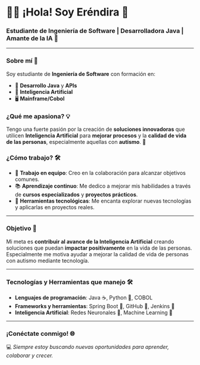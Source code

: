 # 👩‍💻 ¡Hola! Soy Eréndira 👋

### Estudiante de Ingeniería de Software | Desarrolladora Java | Amante de la IA 🤖

---

### Sobre mí 🚀
Soy estudiante de **Ingeniería de Software** con formación en:
- 🌟 **Desarrollo Java** y **APIs** 
- 🧠 **Inteligencia Artificial**
- 🖥️ **Mainframe/Cobol**

### ¿Qué me apasiona? 💡
Tengo una fuerte pasión por la creación de **soluciones innovadoras** que utilicen **Inteligencia Artificial** para **mejorar procesos** y la **calidad de vida de las personas**, especialmente aquellas con **autismo**. 💙

### ¿Cómo trabajo? 🛠️
- 🤝 **Trabajo en equipo**: Creo en la colaboración para alcanzar objetivos comunes.
- 📚 **Aprendizaje continuo**: Me dedico a mejorar mis habilidades a través de **cursos especializados** y **proyectos prácticos**.
- 🔧 **Herramientas tecnológicas**: Me encanta explorar nuevas tecnologías y aplicarlas en proyectos reales.

---

### Objetivo 🎯
Mi meta es **contribuir al avance de la Inteligencia Artificial** creando soluciones que puedan **impactar positivamente** en la vida de las personas. Especialmente me motiva ayudar a mejorar la calidad de vida de personas con autismo mediante tecnología.

---

### Tecnologías y Herramientas que manejo 🛠️
- **Lenguajes de programación**: Java ☕, Python 🐍, COBOL
- **Frameworks y herramientas**: Spring Boot 🌱, GitHub 🐙, Jenkins 🚀
- **Inteligencia Artificial**: Redes Neuronales 🧠, Machine Learning 🤖

---

### ¡Conéctate conmigo! 🌐

💻 *Siempre estoy buscando nuevas oportunidades para aprender, colaborar y crecer.* 

